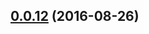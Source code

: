 <a name="0.0.12"></a>
## [0.0.12](https://github.com/marksmall/banger/compare/0.0.11...v0.0.12) (2016-08-26)



